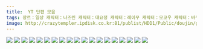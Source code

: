 ```yaml
---
title:  YT 단편 모음
tags: 장르：일상 캐릭터：나즈린 캐릭터：대요정 캐릭터：레이무 캐릭터：모코우 캐릭터：바쿠렌 캐릭터：세이자 캐릭터：세키반키 캐릭터：쇼우 캐릭터：신묘마루 캐릭터：오린 캐릭터：우츠호 캐릭터：이치린 캐릭터：치르노 캐릭터：카게로 캐릭터：케이네 캐릭터：코가사 캐릭터：코이시 캐릭터：쿄코 캐릭터：히메 YT 동방_웹코믹
image: http://crazytempler.ipdisk.co.kr:81/publist/HDD1/Public/doujin/ghap/5562/001.jpg
---
```

<img src="http://crazytempler.ipdisk.co.kr:81/publist/HDD1/Public/doujin/ghap/5562/001.jpg">
<img src="http://crazytempler.ipdisk.co.kr:81/publist/HDD1/Public/doujin/ghap/5562/002.jpg">
<img src="http://crazytempler.ipdisk.co.kr:81/publist/HDD1/Public/doujin/ghap/5562/003.jpg">
<img src="http://crazytempler.ipdisk.co.kr:81/publist/HDD1/Public/doujin/ghap/5562/004.jpg">
<img src="http://crazytempler.ipdisk.co.kr:81/publist/HDD1/Public/doujin/ghap/5562/005.jpg">
<img src="http://crazytempler.ipdisk.co.kr:81/publist/HDD1/Public/doujin/ghap/5562/006.jpg">
<img src="http://crazytempler.ipdisk.co.kr:81/publist/HDD1/Public/doujin/ghap/5562/007.jpg">
<img src="http://crazytempler.ipdisk.co.kr:81/publist/HDD1/Public/doujin/ghap/5562/008.jpg">
<img src="http://crazytempler.ipdisk.co.kr:81/publist/HDD1/Public/doujin/ghap/5562/009.jpg">
<img src="http://crazytempler.ipdisk.co.kr:81/publist/HDD1/Public/doujin/ghap/5562/010.jpg">
<img src="http://crazytempler.ipdisk.co.kr:81/publist/HDD1/Public/doujin/ghap/5562/011.jpg">
<img src="http://crazytempler.ipdisk.co.kr:81/publist/HDD1/Public/doujin/ghap/5562/012.jpg">
<img src="http://crazytempler.ipdisk.co.kr:81/publist/HDD1/Public/doujin/ghap/5562/013.jpg">
<img src="http://crazytempler.ipdisk.co.kr:81/publist/HDD1/Public/doujin/ghap/5562/014.jpg">
<img src="http://crazytempler.ipdisk.co.kr:81/publist/HDD1/Public/doujin/ghap/5562/015.jpg">
<img src="http://crazytempler.ipdisk.co.kr:81/publist/HDD1/Public/doujin/ghap/5562/016.jpg">
<img src="http://crazytempler.ipdisk.co.kr:81/publist/HDD1/Public/doujin/ghap/5562/017.jpg">
<img src="http://crazytempler.ipdisk.co.kr:81/publist/HDD1/Public/doujin/ghap/5562/018.jpg">
<img src="http://crazytempler.ipdisk.co.kr:81/publist/HDD1/Public/doujin/ghap/5562/019.jpg">
